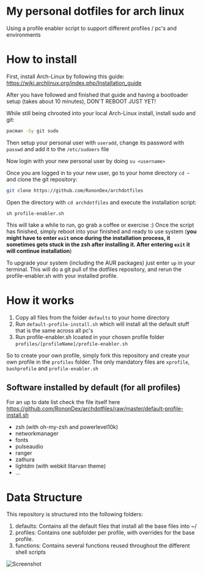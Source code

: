 # My personal dotfiles for arch linux

Using a profile enabler script to support different profiles / pc's and environments

# How to install

First, install Arch-Linux by following this guide: https://wiki.archlinux.org/index.php/Installation_guide

After you have followed and finished that guide and having a bootloader setup (takes about 10 minutes), DON'T REBOOT JUST YET!

While still being chrooted into your local Arch-Linux install, install sudo and git:

```bash
pacman -Sy git sudo
```

Then setup your personal user with `useradd`, change its password with `passwd` and add it to the `/etc/sudoers` file

Now login with your new personal user by doing `su <username>`

Once you are logged in to your new user, go to your home directory `cd ~` and clone the git repository:

```bash
git clone https://github.com/RononDex/archdotfiles
```

Open the directory with `cd archdotfiles` and execute the installation script:

```
sh profile-enabler.sh
```

This will take a while to run, go grab a coffee or exercise :)
Once the script has finished, simply reboot into your finished and ready to use system (**you might have to enter `exit` once during the installation process, it sometimes gets stuck in the zsh after installing it. After entering `exit` it will continue installation**)

To upgrade your system (including the AUR packages) just enter `up` in your terminal. This will do a git pull of the dotfiles repository, and rerun the profile-enabler.sh with your installed profile.

# How it works

1. Copy all files from the folder `defaults` to your home directory
1. Run `default-profile-install.sh` which will install all the default stuff that is the same across all pc's
1. Run profile-enabler.sh lcoated in your chosen profile folder `profiles/[profileName]/profile-enabler.sh`

So to create your own profile, simply fork this repository and create your own profile in the `profiles` folder. The only mandatory files are `xprofile`, `bashprofile` and `profile-enabler.sh`

## Software installed by default (for all profiles)
For an up to date list check the file itself here https://github.com/RononDex/archdotfiles/raw/master/default-profile-install.sh

- zsh (with oh-my-zsh and powerlevel10k)
- networkmanager
- fonts
- pulseaudio
- ranger
- zathura
- lightdm (with webkit litarvan theme)
- ...

# Data Structure

This repository is structured into the following folders:

1. defaults: Contains all the default files that install all the base files into ~/
2. profiles: Contains one subfolder per profile, with overrides for the base profile.
3. functions: Contains several functions reused throughout the different shell scripts

![Screenshot](https://github.com/RononDex/archdotfiles/raw/master/Screenshot.png)
